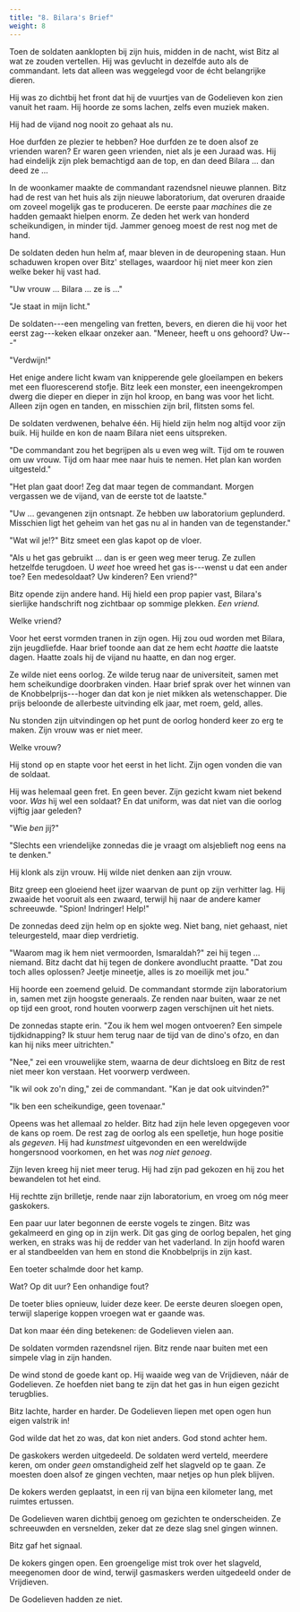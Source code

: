```yaml
---
title: "8. Bilara's Brief"
weight: 8
---
```


Toen de soldaten aanklopten bij zijn huis, midden in de nacht, wist Bitz al wat ze zouden vertellen. Hij was gevlucht in dezelfde auto als de commandant. Iets dat alleen was weggelegd voor de écht belangrijke dieren. 

Hij was zo dichtbij het front dat hij de vuurtjes van de Godelieven kon zien vanuit het raam. Hij hoorde ze soms lachen, zelfs even muziek maken.

Hij had de vijand nog nooit zo gehaat als nu.

Hoe durfden ze plezier te hebben? Hoe durfden ze te doen alsof ze vrienden waren? Er waren geen vrienden, niet als je een Juraad was. Hij had eindelijk zijn plek bemachtigd aan de top, en dan deed Bilara ... dan deed ze ...

In de woonkamer maakte de commandant razendsnel nieuwe plannen. Bitz had de rest van het huis als zijn nieuwe laboratorium, dat overuren draaide om zoveel mogelijk gas te produceren. De eerste paar _machines_ die ze hadden gemaakt hielpen enorm. Ze deden het werk van honderd scheikundigen, in minder tijd. Jammer genoeg moest de rest nog met de hand. 

De soldaten deden hun helm af, maar bleven in de deuropening staan. Hun schaduwen kropen over Bitz' stellages, waardoor hij niet meer kon zien welke beker hij vast had. 

"Uw vrouw ... Bilara ... ze is ..."

"Je staat in mijn licht."

De soldaten---een mengeling van fretten, bevers, en dieren die hij voor het eerst zag---keken elkaar onzeker aan. "Meneer, heeft u ons gehoord? Uw---"

"Verdwijn!"

Het enige andere licht kwam van knipperende gele gloeilampen en bekers met een fluorescerend stofje. Bitz leek een monster, een ineengekrompen dwerg die dieper en dieper in zijn hol kroop, en bang was voor het licht. Alleen zijn ogen en tanden, en misschien zijn bril, flitsten soms fel.

De soldaten verdwenen, behalve één. Hij hield zijn helm nog altijd voor zijn buik. Hij huilde en kon de naam Bilara niet eens uitspreken. 

"De commandant zou het begrijpen als u even weg wilt. Tijd om te rouwen om uw vrouw. Tijd om haar mee naar huis te nemen. Het plan kan worden uitgesteld."

"Het plan gaat door! Zeg dat maar tegen de commandant. Morgen vergassen we de vijand, van de eerste tot de laatste."

"Uw ... gevangenen zijn ontsnapt. Ze hebben uw laboratorium geplunderd. Misschien ligt het geheim van het gas nu al in handen van de tegenstander."

"Wat wil je!?" Bitz smeet een glas kapot op de vloer.

"Als u het gas gebruikt ... dan is er geen weg meer terug. Ze zullen hetzelfde terugdoen. U _weet_ hoe wreed het gas is---wenst u dat een ander toe? Een medesoldaat? Uw kinderen? Een vriend?"

Bitz opende zijn andere hand. Hij hield een prop papier vast, Bilara's sierlijke handschrift nog zichtbaar op sommige plekken. _Een vriend._ 

Welke vriend?

Voor het eerst vormden tranen in zijn ogen. Hij zou oud worden met Bilara, zijn jeugdliefde. Haar brief toonde aan dat ze hem echt _haatte_ die laatste dagen. Haatte zoals hij de vijand nu haatte, en dan nog erger.

Ze wilde niet eens oorlog. Ze wilde terug naar de universiteit, samen met hem scheikundige doorbraken vinden. Haar brief sprak over het winnen van de Knobbelprijs---hoger dan dat kon je niet mikken als wetenschapper. Die prijs beloonde de allerbeste uitvinding elk jaar, met roem, geld, alles. 

Nu stonden zijn uitvindingen op het punt de oorlog honderd keer zo erg te maken. Zijn vrouw was er niet meer.

Welke vrouw?

Hij stond op en stapte voor het eerst in het licht. Zijn ogen vonden die van de soldaat.

Hij was helemaal geen fret. En geen bever. Zijn gezicht kwam niet bekend voor. _Was_ hij wel een soldaat? En dat uniform, was dat niet van die oorlog vijftig jaar geleden?

"Wie _ben_ jij?"

"Slechts een vriendelijke zonnedas die je vraagt om alsjeblieft nog eens na te denken."

Hij klonk als zijn vrouw. Hij wilde niet denken aan zijn vrouw.

Bitz greep een gloeiend heet ijzer waarvan de punt op zijn verhitter lag. Hij zwaaide het vooruit als een zwaard, terwijl hij naar de andere kamer schreeuwde. "Spion! Indringer! Help!"

De zonnedas deed zijn helm op en sjokte weg. Niet bang, niet gehaast, niet teleurgesteld, maar diep verdrietig.

"Waarom mag ik hem niet vermoorden, Ismaraldah?" zei hij tegen ... niemand. Bitz dacht dat hij tegen de donkere avondlucht praatte. "Dat zou toch alles oplossen? Jeetje mineetje, alles is zo moeilijk met jou." 

Hij hoorde een zoemend geluid. De commandant stormde zijn laboratorium in, samen met zijn hoogste generaals. Ze renden naar buiten, waar ze net op tijd een groot, rond houten voorwerp zagen verschijnen uit het niets. 

De zonnedas stapte erin. "Zou ik hem wel mogen ontvoeren? Een simpele tijdkidnapping? Ik stuur hem terug naar de tijd van de dino's ofzo, en dan kan hij niks meer uitrichten."

"Nee," zei een vrouwelijke stem, waarna de deur dichtsloeg en Bitz de rest niet meer kon verstaan. Het voorwerp verdween.

"Ik wil ook zo'n ding," zei de commandant. "Kan je dat ook uitvinden?"

"Ik ben een scheikundige, geen tovenaar." 

Opeens was het allemaal zo helder. Bitz had zijn hele leven opgegeven voor de kans op roem. De rest zag de oorlog als een spelletje, hun hoge positie als _gegeven_. Hij had _kunstmest_ uitgevonden en een wereldwijde hongersnood voorkomen, en het was _nog niet genoeg_.

Zijn leven kreeg hij niet meer terug. Hij had zijn pad gekozen en hij zou het bewandelen tot het eind.

Hij rechtte zijn brilletje, rende naar zijn laboratorium, en vroeg om nóg meer gaskokers.

Een paar uur later begonnen de eerste vogels te zingen. Bitz was gekalmeerd en ging op in zijn werk. Dit gas ging de oorlog bepalen, het ging werken, en straks was hij de redder van het vaderland. In zijn hoofd waren er al standbeelden van hem en stond die Knobbelprijs in zijn kast.

Een toeter schalmde door het kamp.

Wat? Op dit uur? Een onhandige fout?

De toeter blies opnieuw, luider deze keer. De eerste deuren sloegen open, terwijl slaperige koppen vroegen wat er gaande was.

Dat kon maar één ding betekenen: de Godelieven vielen aan.

De soldaten vormden razendsnel rijen. Bitz rende naar buiten met een simpele vlag in zijn handen.

De wind stond de goede kant op. Hij waaide weg van de Vrijdieven, náár de Godelieven. Ze hoefden niet bang te zijn dat het gas in hun eigen gezicht terugblies. 

Bitz lachte, harder en harder. De Godelieven liepen met open ogen hun eigen valstrik in! 

God wilde dat het zo was, dat kon niet anders. God stond achter hem.

De gaskokers werden uitgedeeld. De soldaten werd verteld, meerdere keren, om onder _geen_ omstandigheid zelf het slagveld op te gaan. Ze moesten doen alsof ze gingen vechten, maar netjes op hun plek blijven.

De kokers werden geplaatst, in een rij van bijna een kilometer lang, met ruimtes ertussen. 

De Godelieven waren dichtbij genoeg om gezichten te onderscheiden. Ze schreeuwden en versnelden, zeker dat ze deze slag snel gingen winnen.

Bitz gaf het signaal.

De kokers gingen open. Een groengelige mist trok over het slagveld, meegenomen door de wind, terwijl gasmaskers werden uitgedeeld onder de Vrijdieven.

De Godelieven hadden ze niet.